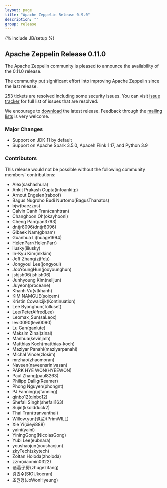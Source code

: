```yaml
---
layout: page
title: "Apache Zeppelin Release 0.9.0"
description: ""
group: release
---
```

<!--
Licensed under the Apache License, Version 2.0 (the "License");
you may not use this file except in compliance with the License.
You may obtain a copy of the License at

http://www.apache.org/licenses/LICENSE-2.0

Unless required by applicable law or agreed to in writing, software
distributed under the License is distributed on an "AS IS" BASIS,
WITHOUT WARRANTIES OR CONDITIONS OF ANY KIND, either express or implied.
See the License for the specific language governing permissions and
limitations under the License.
-->
{% include JB/setup %}

## Apache Zeppelin Release 0.11.0

The Apache Zeppelin community is pleased to announce the availability of the 0.11.0 release.

The community put significant effort into improving Apache Zeppelin since the last release.

253 tickets are resolved including some security issues. You can visit [issue tracker](https://issues.apache.org/jira/secure/ReleaseNote.jspa?projectId=12316221&version=12350539) for full list of issues that are resolved.

We encourage to [download](../../download.html) the latest release. Feedback through the [mailing lists](../../community.html) is very welcome.

### Major Changes

- Support on JDK 11 by default
- Support on Apache Spark 3.5.0, Apaceh Flink 1.17, and Python 3.9

### Contributors

This release would not be possible without the following community members' contributions:

- Alex(sashashura)
- Ankit Prakash Gupta(infoankitp)
- Arnout Engelen(raboof)
- Bagus Nugroho Budi Nurtomo(BagusThanatos)
- bjw(baezzys)
- Calvin Canh Tran(canhtran)
- Changhoon Oh(okayhooni)
- Cheng Pan(pan3793)
- dntjr8096(dntjr8096)
- Gibaek Nam(gbnam)
- Guanhua Li(huage1994)
- HelenParr(HelenParr)
- iiusky(iiiusky)
- In-Kyu Kim(inkkim)
- Jeff Zhang(zjffdu)
- Jongyoul Lee(jongyoul)
- JooYoungHun(jooyounghun)
- jshjsh06(jshjsh06)
- Junhyoung Kim(nelljun)
- Juyeon(proceane)
- Khanh Vu(vtkhanh)
- KIM NAMGUE(soicem)
- Kristin Cowalcijk(Kontinuation)
- Lee Byonghun(Tolluset)
- Lee(PeterAlfredLee)
- Leomax_Sun(saLeox)
- levi0090(levi0090)
- Lu Gan(ganlute)
- Maksim Zinal(zinal)
- Manhua(kevinjmh)
- Matthias Koch(matthias-koch)
- Maziyar Panahi(maziyarpanahi)
- Michal Vince(zlosim)
- mrzhao(zhaomoran)
- Naveen(naveensrinivasan)
- PARK HYE WON(HYEEWON)
- Paul Zhang(paul8263)
- Philipp Dallig(Reamer)
- Phong Nguyen(phongnt)
- PJ Fanning(pjfanning)
- qinbo12(qinbo12)
- Shefali Singh(shefali163)
- Sujin(kkoldduck2)
- Thai Tran(tranvanthai)
- Willow.yun(윌로)(PrimWILL)
- Xie Yi(xieyi888)
- yaini(yaini)
- YiningGong(NicolasGong)
- Yubi Lee(eubnara)
- youshaojun(youshaojun)
- zkyTech(zkytech)
- Zoltan Holoda(zholoda)
- zzm(xiaomin0322)
- 诸葛子房(zhugezifang)
- 김민수(SIOUkoeran)
- 조원형(JoWonHyeung)
